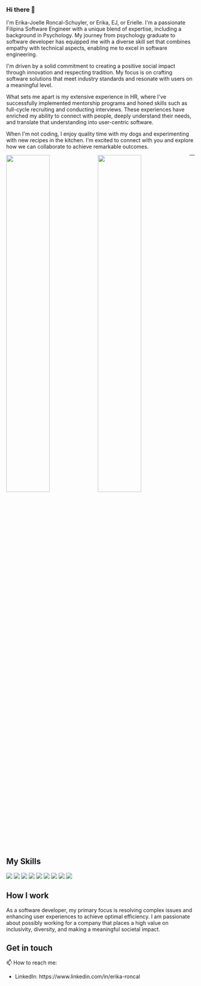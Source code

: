 ### Hi there 👋

I'm Erika-Joelle Roncal-Schuyler, or Erika, EJ, or Erielle. I'm a passionate Filipina Software Engineer with a unique blend of expertise, including a background in Psychology. My journey from psychology graduate to software developer has equipped me with a diverse skill set that combines empathy with technical aspects, enabling me to excel in software engineering.

I'm driven by a solid commitment to creating a positive social impact through innovation and respecting tradition. My focus is on crafting software solutions that meet industry standards and resonate with users on a meaningful level.

What sets me apart is my extensive experience in HR, where I've successfully implemented mentorship programs and honed skills such as full-cycle recruiting and conducting interviews. These experiences have enriched my ability to connect with people, deeply understand their needs, and translate that understanding into user-centric software.

When I'm not coding, I enjoy quality time with my dogs and experimenting with new recipes in the kitchen. I'm excited to connect with you and explore how we can collaborate to achieve remarkable outcomes.


<img align="left" width="48%" src="https://github-readme-stats.vercel.app/api?username=erikajoelleee&theme=nightowl&show_icons=true" />
<img align="left" width="48%" src="https://github-readme-stats.vercel.app/api/top-langs/?username=erikajoelleee&layout=compact" />

****
## My Skills
<div>
<img src="https://img.shields.io/badge/javascript-%23323330.svg?style=for-the-badge&logo=javascript&logoColor=%23F7DF1E" />
<img src="https://img.shields.io/badge/node.js-6DA55F?style=for-the-badge&logo=node.js&logoColor=white" />
<img src="https://img.shields.io/badge/react-%2320232a.svg?style=for-the-badge&logo=react&logoColor=%2361DAFB" />
<img src="https://img.shields.io/badge/express.js-%23404d59.svg?style=for-the-badge&logo=express&logoColor=%2361DAFB" />
<img src="https://img.shields.io/badge/MongoDB-%234ea94b.svg?style=for-the-badge&logo=mongodb&logoColor=white" />
<img src="https://img.shields.io/badge/python-3670A0?style=for-the-badge&logo=python&logoColor=ffdd54" />
<img src="https://img.shields.io/badge/django-%23092E20.svg?style=for-the-badge&logo=django&logoColor=white" />
<img src="https://img.shields.io/badge/postgres-%23316192.svg?style=for-the-badge&logo=postgresql&logoColor=white" />
<img src="https://img.shields.io/badge/git-%23F05033.svg?style=for-the-badge&logo=git&logoColor=white" />
</div>


### 

## How I work
<div>
As a software developer, my primary focus is resolving complex issues and enhancing user experiences to achieve optimal efficiency. I am passionate about possibly working for a company that places a high value on inclusivity, diversity, and making a meaningful societal impact.
</div>

## Get in touch 
📫 How to reach me:
<ul>
  <li> LinkedIn: https://www.linkedin.com/in/erika-roncal </li>
</ul>


